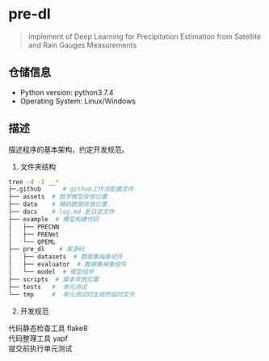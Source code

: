 # pre-dl

> implement of Deep Learning for Precipitation Estimation from Satellite and Rain Gauges Measurements



仓储信息
--------
* Python version: python3.7.4
* Operating System: Linux/Windows

## 描述

描述程序的基本架构，约定开发规范。

1.  文件夹结构

```bash
tree -d -I __*
├─.github      # github工作流配置文件
├── assets  # 数学模型存放位置
├── data    # 辅助数据存放位置
├── docs    # log.md 是日志文件
├── example  # 模型构建代码
│   ├── PRECNN 
│   ├── PRENet
│   └── QPEML
├── pre_dl    # 库源码
│   ├── datasets  # 数据集抽象组件
│   ├── evaluator  # 数据集抽象组件
│   └── model  # 模型组件
├── scripts  # 脚本存放位置
├── tests   #  单元测试
└── tmp     #  单元测试时生成的临时文件
```
2.   开发规范

代码静态检查工具 flake8  
代码整理工具 yapf  
提交前执行单元测试    

